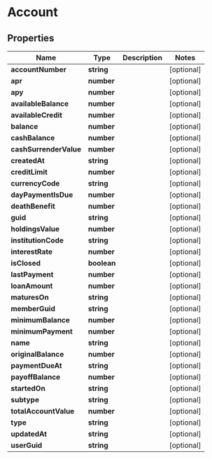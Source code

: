 # Account

## Properties
Name | Type | Description | Notes
------------ | ------------- | ------------- | -------------
**accountNumber** | **string** |  | [optional] 
**apr** | **number** |  | [optional] 
**apy** | **number** |  | [optional] 
**availableBalance** | **number** |  | [optional] 
**availableCredit** | **number** |  | [optional] 
**balance** | **number** |  | [optional] 
**cashBalance** | **number** |  | [optional] 
**cashSurrenderValue** | **number** |  | [optional] 
**createdAt** | **string** |  | [optional] 
**creditLimit** | **number** |  | [optional] 
**currencyCode** | **string** |  | [optional] 
**dayPaymentIsDue** | **number** |  | [optional] 
**deathBenefit** | **number** |  | [optional] 
**guid** | **string** |  | [optional] 
**holdingsValue** | **number** |  | [optional] 
**institutionCode** | **string** |  | [optional] 
**interestRate** | **number** |  | [optional] 
**isClosed** | **boolean** |  | [optional] 
**lastPayment** | **number** |  | [optional] 
**loanAmount** | **number** |  | [optional] 
**maturesOn** | **string** |  | [optional] 
**memberGuid** | **string** |  | [optional] 
**minimumBalance** | **number** |  | [optional] 
**minimumPayment** | **number** |  | [optional] 
**name** | **string** |  | [optional] 
**originalBalance** | **number** |  | [optional] 
**paymentDueAt** | **string** |  | [optional] 
**payoffBalance** | **number** |  | [optional] 
**startedOn** | **string** |  | [optional] 
**subtype** | **string** |  | [optional] 
**totalAccountValue** | **number** |  | [optional] 
**type** | **string** |  | [optional] 
**updatedAt** | **string** |  | [optional] 
**userGuid** | **string** |  | [optional] 


